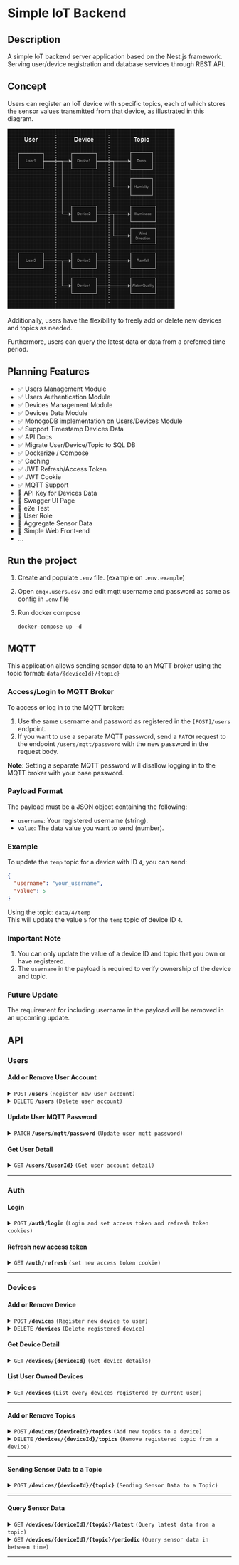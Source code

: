 # Simple IoT Backend

## Description

A simple IoT backend server application based on the Nest.js framework. Serving user/device registration and database services through REST API.

## Concept

Users can register an IoT device with specific topics, each of which stores the sensor values transmitted from that device, as illustrated in this diagram. 

![alt text](/docs/images/image.png)

Additionally, users have the flexibility to freely add or delete new devices and topics as needed. 

Furthermore, users can query the latest data or data from a preferred time period.

## Planning Features

- :white_check_mark: Users Management Module
- :white_check_mark: Users Authentication Module 
- :white_check_mark: Devices Management Module
- :white_check_mark: Devices Data Module
- :white_check_mark: MonogoDB implementation on Users/Devices Module
- :white_check_mark: Support Timestamp Devices Data
- :white_check_mark: API Docs
- :white_check_mark: Migrate User/Device/Topic to SQL DB
- :white_check_mark: Dockerize / Compose
- :white_check_mark: Caching
- :white_check_mark: JWT Refresh/Access Token
- :white_check_mark: JWT Cookie
- :white_check_mark: MQTT Support
- :black_square_button: API Key for Devices Data
- :black_square_button: Swagger UI Page
- :black_square_button: e2e Test
- :black_square_button: User Role
- :black_square_button: Aggregate Sensor Data
- :black_square_button: Simple Web Front-end
- ...

## Run the project

1. Create and populate `.env` file. (example on `.env.example`)

3. Open `emqx.users.csv` and edit mqtt username and password as same as config in `.env` file 

2. Run docker compose

    ```
    docker-compose up -d
    ```

## MQTT

This application allows sending sensor data to an MQTT broker using the topic format:   `data/{deviceId}/{topic}`  

### Access/Login to MQTT Broker
To access or log in to the MQTT broker:  
1. Use the same username and password as registered in the `[POST]/users` endpoint.  
2. If you want to use a separate MQTT password, send a `PATCH` request to the endpoint `/users/mqtt/password` with the new password in the request body.  

**Note**: Setting a separate MQTT password will disallow logging in to the MQTT broker with your base password.

### Payload Format
The payload must be a JSON object containing the following:  
- `username`: Your registered username (string).  
- `value`: The data value you want to send (number).  

### Example
To update the `temp` topic for a device with ID `4`, you can send:  
```json
{
  "username": "your_username",
  "value": 5
}
```
Using the topic: `data/4/temp`  
This will update the value `5` for the `temp` topic of device ID `4`.

### Important Note

1. You can only update the value of a device ID and topic that you own or have registered.
2. The `username` in the payload is required to verify ownership of the device and topic.

### Future Update
The requirement for including username in the payload will be removed in an upcoming update.


## API

### Users

#### Add or Remove User Account

<details>
 <summary><code>POST</code> <code><b>/users</b></code> <code>(Register new user account)</code></summary>

##### Authentication

> None

##### Parameters

> None

##### Body

> | name | type | data type | description |
> |------|------|-----------|-------------|
> | username | required | string | string of username  |
> | password | required | string | string of password  |


##### Responses

> | http code | content-type | response |
> |-----------|--------------|----------|
> | `201` | `application/json` | `{"id": 1 ,"username": hello}` |
> | `400` | `application/json` | `{"message": "Validation failed","statusCode": 400}` |
> | `409` | `application/json` | `{"message": "Username already exists","error": "Conflict","statusCode": 409}` |

##### Example cURL

> ```javascript
> curl --location 'http://localhost:3000/users' \
> --header 'Content-Type: application/json' \
> --data '{
>    "username": "hello",
>    "password": "world"
> }'
> ```

</details>

<details>
 <summary><code>DELETE</code> <code><b>/users</b></code> <code>(Delete user account)</code></summary>

##### Authentication

> | cookie key | type | description |      
> |--------|------|-------------|
> | `accessToken` | string | a JWT Token Set from `/auth/login` or `/auth/refresh` |


##### Parameters

> None

##### Body

> | name | type | data type | description |
> |------|------|-----------|-------------|
> | `password` | required | string | string of password |


##### Responses

> | http code | content-type | response |
> |-----------|--------------|----------|
> | `200` | `application/json` | `{"id": 1, "username": "hello"}` |
> | `400` | `application/json` | `{"message": "Validation failed","statusCode": 400}` |
> | `401` | `application/json` | `{"message": "Unauthorized","statusCode": 401}` |
> | `404` | `application/json` | `{"message": "User does not exist","statusCode": 404}` |

##### Example cURL

> ```javascript
> curl --location --request DELETE 'http://localhost:3000/users' \
> --header 'Cookie: accessToken={{JWT_TOKEN}}' \
> --header 'Content-Type: application/json' \
> --data '{
>    "password": "world"
> }'
> ```

</details>

#### Update User MQTT Password

<details>
 <summary><code>PATCH</code> <code><b>/users/mqtt/password</b></code> <code>(Update user mqtt password)</code></summary>

##### Note

By default if mqtt password is not set, base password will be used for mqtt authentication instead.

##### Authentication

> | cookie key | type | description |      
> |--------|------|-------------|
> | `accessToken` | string | a JWT Token Set from `/auth/login` or `/auth/refresh` |

##### Parameters

> None

##### Body

> | name | type | data type | description |
> |------|------|-----------|-------------|
> | password | required | string | string of mqtt password  |


##### Responses

> | http code | content-type | response |
> |-----------|--------------|----------|
> | `201` | `application/json` | `{"id": 1 ,"username": hello}` |
> | `400` | `application/json` | `{"message": "Validation failed","statusCode": 400}` |
> | `404` | `application/json` | `{"message": "User is not exist", "statusCode": 404}` |

##### Example cURL

> ```javascript
> curl --request PATCH
> --location 'http://localhost:3000/users/mqtt/password' \
> --header 'Cookie: accessToken={{JWT_TOKEN}}' \
> --header 'Content-Type: application/json' \
> --data '{
>    "password": "world"
> }'
> ```

</details>


#### Get User Detail

<details>
 <summary><code>GET</code> <code><b>/users/{userId}</b></code> <code>(Get user account detail)</code></summary>

##### Authentication

> | cookie key | type | description |      
> |--------|------|-------------|
> | `accessToken` | string | a JWT Token Set from `/auth/login` or `/auth/refresh` |


##### Parameters

> | name | type | data type | description |
> |------|------|-----------|-------------|
> | `userId` | required | number | targeted user id for details |

##### Body

> None


##### Responses

> | http code | content-type | response |
> |-----------|--------------|----------|
> | `200` | `application/json` | `{"id": 1, "username": "hello"}` |
> | `400` | `application/json` | `{"message": "Validation failed","statusCode": 400}` |
> | `401` | `application/json` | `{"message": "Unauthorized","statusCode": 401}` |
> | `404` | `application/json` | `{"message": "User does not exist","statusCode": 404}` |

##### Example cURL

> ```javascript
> curl --location --request GET 'http://localhost:3000/users/1' \
> --header 'Cookie: accessToken={{JWT_TOKEN}}' \
> --header 'Content-Type: application/json'
> ```

</details>

---------------------------------------------------------

### Auth

#### Login

<details>
 <summary><code>POST</code> <code><b>/auth/login</b></code> <code>(Login and set access token and refresh token cookies)</code></summary>

##### Authentication

> None

##### Parameters

> None

##### Body

> | name | type | data type | description |
> |------|------|-----------|-------------|
> | `username` | required | string | string of username |
> | `password` | required | string | string of password |


##### Responses

> | http code | content-type | response |
> |-----------|--------------|----------|
> | `200` | `application/json` | `None` |
> | `400` | `application/json` | `{"message": "Validation failed","statusCode": 400}` |
> | `401` | `application/json` | `{"message": "Incorrect password","statusCode": 401}` |
> | `404` | `application/json` | `{"message": "User doesn't exist","statusCode": 404}` |

##### Example cURL

> ```javascript
> curl --location 'http://localhost:3000/auth/login' \
> --header 'Content-Type: application/json' \
> --data '{
>    "username": "hello",
>    "password": "world"
> }'
> ```

</details>

#### Refresh new access token

<details>
 <summary><code>GET</code> <code><b>/auth/refresh</b></code> <code>(set new access token cookie)</code></summary>

##### Authentication

> | cookie key | type | description |      
> |--------|------|-------------|
> | `refreshToken` | string | a Refresh JWT Token Set from `/auth/login` |

##### Parameters

> None

##### Body

> None

##### Responses

> | http code | content-type | response |
> |-----------|--------------|----------|
> | `200` | `application/json` | `None` |
> | `400` | `application/json` | `{"message": "Validation failed","statusCode": 400}` |
> | `401` | `application/json` | `{"message": "Unauthorized", "statusCode": 401}` |

##### Example cURL

> ```javascript
> curl --location 'http://localhost:3000/auth/login' \
> --header 'Cookie: refreshToken={{JWT_TOKEN}}' \
> --header 'Content-Type: application/json'
> ```

</details>

------------------------------------------------------

### Devices

#### Add or Remove Device

<details>
 <summary><code>POST</code> <code><b>/devices</b></code> <code>(Register new device to user)</code></summary>

##### Authentication

> | cookie key | type | description |      
> |--------|------|-------------|
> | `accessToken` | string | a JWT Token Set from `/auth/login` or `/auth/refresh` |

##### Parameters

> None

##### Body

> | name | type | data type | description |
> |------|------|-----------|-------------|
> | `name` | required | string   | Name of the device |
> | `topics` | optional | string[] or string | Topics to be registered |


##### Responses

> | http code | content-type | response |
> |-----------|--------------|----------|
> | `201` | `application/json` | `{"id": 1, "name": "device1", "userId": 1, "topics": ["temp", "rh"]}` |
> | `400` | `application/json` | `{"message": "Validation failed","statusCode": 400}` |
> | `400` | `application/json` | `{"message": "Device name is missing","statusCode": 400}` |
> | `404` | `application/json` | `{"message": "User not found","statusCode": 404}` |

##### Example cURL

> ```javascript
> curl --location 'http://localhost:3000/devices' \
> --header 'Cookie: accessToken={{JWT_TOKEN}}' \
> --header 'Content-Type: application/json' \
> --data '{
>    "name": "device1",
>    "topics": ["temp","rh"]
>}'
> ```

</details>

<details>
 <summary><code>DELETE</code> <code><b>/devices</b></code> <code>(Delete registered device)</code></summary>

##### Authentication

> | cookie key | type | description |      
> |--------|------|-------------|
> | `accessToken` | string | a JWT Token Set from `/auth/login` or `/auth/refresh` |


##### Parameters

> None

##### Body

> | name  |  type | data type | description |
> |-------|-------|-----------|-------------|
> | `id` | required | string or number | device id to be delete |


##### Responses

> | http code | content-type | response |
> |-----------|--------------|----------|
> | `200` | `application/json` | `{"id": 1, "name": "device2", "userId": 1, "topics": ["temp", "rh"]}` |
> | `400` | `application/json` | `{"message": "Validation failed","statusCode": 400}` |
> | `401` | `application/json` | `{"message": "Unauthorized","statusCode": 401}` |
> | `404` | `application/json` | `{"message": "Device with id {{deviceId}} was not found for user with id {{userId}}","statusCode": 404}` |
> | `404` | `application/json` | `{"message": "User not found","statusCode": 404}` |

##### Example cURL

> ```javascript
> curl --location --request DELETE 'http://localhost:3000/devices' \
> --header 'Cookie: accessToken={{JWT_TOKEN}}' \
> --header 'Content-Type: application/json' \
> --data '{
>    "id": "1"
> }'
> ```

</details>

#### Get Device Detail

<details>
 <summary><code>GET</code> <code><b>/devices/{deviceId}</b></code> <code>(Get device details)</code></summary>

##### Authentication

> | cookie key | type | description |      
> |--------|------|-------------|
> | `accessToken` | string | a JWT Token Set from `/auth/login` or `/auth/refresh` |


##### Parameters

> | name | type | data type | description |
> |------|------|-----------|-------------|
> | `deviceId` | required | number | targeted device id for details |

##### Body

> None


##### Responses

> | http code | content-type | response |
> |-----------|--------------|----------|
> | `200` | `application/json` | `{"id": 1, "name": "device2", "userId": 1, "topics": ["temp", "rh"]}` |
> | `400` | `application/json` | `{"message": "Validation failed","statusCode": 400}` |
> | `401` | `application/json` | `{"message": "Unauthorized","statusCode": 401}` |
> | `404` | `application/json` | `{"message": "Device with id {{deviceId}} was not found for user with id {{userId}}","statusCode": 404}` |
> | `404` | `application/json` | `{"message": "User not found","statusCode": 404}` |

##### Example cURL

> ```javascript
> curl --location --request DELETE 'http://localhost:3000/devices/1' \
> --header 'Cookie: accessToken={{JWT_TOKEN}}' \
> --header 'Content-Type: application/json'
> ```

</details>

#### List User Owned Devices

<details>
 <summary><code>GET</code> <code><b>/devices</b></code> <code>(List every devices registered by current user)</code></summary>

##### Authentication

> | cookie key | type | description |      
> |--------|------|-------------|
> | `accessToken` | string | a JWT Token Set from `/auth/login` or `/auth/refresh` |


##### Parameters

> None

##### Body

> None


##### Responses

> | http code | content-type | response |
> |-----------|--------------|----------|
> | `200` | `application/json` | `[{"id": 1, "name": "device1", "userId": 1,  "topics": ["temp", "rh"]}]` |
> | `401` | `application/json` | `{"message": "Unauthorized","statusCode": 401}` |
> | `404` | `application/json` | `{"message": "No devices found","statusCode": 404}` |

##### Example cURL

> ```javascript
> curl --location 'http://localhost:3000/devices' \
> --header 'Cookie: accessToken={{JWT_TOKEN}}'
> ```

</details>

--------------------------------------------------------------------

#### Add or Remove Topics

<details>
 <summary><code>POST</code> <code><b>/devices/{deviceId}/topics</b></code> <code>(Add new topics to a device)</code></summary>

##### Authentication

> | cookie key | type | description |      
> |--------|------|-------------|
> | `accessToken` | string | a JWT Token Set from `/auth/login` or `/auth/refresh` |

##### Parameters

> | name | type | data type | description |
> |------|------|-----------|-------------|
> | `deviceId` | required | number | target device id to add topics |

##### Body

> | name | type | data type | description |
> |------|------|-----------|-------------|
> | `topics` | required | string[] or string | topics to be added |


##### Responses

> | http code | content-type | response |
> |-----------|--------------|----------|
> | `201` | `application/json` | `{"topicsAdded": 1, "topics": ["air"]}` |
> | `400` | `application/json` | `{"message": "Validation failed","statusCode": 400}` |
> | `400` | `application/json` | `{"message": "Topics are already registered","statusCode": 400}`|
> | `401` | `application/json` | `{"message": "Unauthorized","statusCode": 401}` |
> | `404` | `application/json` | `{"message": "Device with id {{deviceId}} was not found for user with id {{userId}}","statusCode": 404}` |
> | `404` | `application/json` | `{"message": "User not found","statusCode": 404}` |

##### Example cURL

> ```javascript
> curl --location 'http://localhost:3000/devices/1/topics' \
> --header 'Cookie: accessToken={{JWT_TOKEN}}' \
> --header 'Content-Type: application/json' \
> --data '{
>    "topics": "air"
>}'
> ```

</details>

<details>
 <summary><code>DELETE</code> <code><b>/devices/{deviceId}/topics</b></code> <code>(Remove registered topic from a device)</code></summary>

##### Authentication

> | cookie key | type | description |      
> |--------|------|-------------|
> | `accessToken` | string | a JWT Token Set from `/auth/login` or `/auth/refresh` |


##### Parameters

> | name | type | data type | description |
> |------|------|-----------|-------------|
> | `deviceId` | required | number | target device id to delete topics |

##### Body

> | name | type | data type | description |
> |------|------|-----------|-------------|
> | `topics` | required | string or string[] | topics to be removed |


##### Responses

> | http code | content-type | response |
> |-----------|--------------|----------|
> | `201` | `application/json` | `{"topicsRemoved": 1, "topics": ["air"]}` |
> | `400` | `application/json` | `{"message": "Validation failed","statusCode": 400}` |
> | `400` | `application/json` | `{"message": "Topics are not registered","statusCode": 400}` |
> | `401` | `application/json` | `{"message": "Unauthorized","statusCode": 401}` |
> | `404` | `application/json` | `{"message": "Device with id {{deviceId}} was not found for user with id {{userId}}","statusCode": 404}` |
> | `404` | `application/json` | `{"message": "User not found","statusCode": 404}` |

##### Example cURL

> ```javascript
> curl --location --request DELETE 'http://localhost:3000/devices/1/topics' \
> --header 'Cookie: accessToken={{JWT_TOKEN}}' \
> --header 'Content-Type: application/json' \
> --data '{
>    "topics": "air"
> }'
> ```

</details>

----------------------------------------------

#### Sending Sensor Data to a Topic

<details>
 <summary><code>POST</code> <code><b>/devices/{deviceId}/{topic}</b></code> <code>(Sending Sensor Data to a Topic)</code></summary>

##### Authentication

> | cookie key | type | description |      
> |--------|------|-------------|
> | `accessToken` | string | a JWT Token Set from `/auth/login` or `/auth/refresh` |

##### Parameters

> | name | type | data type | description |
> |------|------|-----------|-------------|
> | `deviceId` | required | number | target device id to storing data |
> | `topic` | required | string | target topic to storing data |

##### Body

> | name | type | data type | description |
> |------|------|-----------|-------------|
> | `payload` | required | object or object[] | `{timestamp: {{iso_timestamp}}, value: {{number}}}` |


##### Responses

> | http code | content-type | response |
> |-----------|--------------|----------|
> | `201` | `application/json` | `[{ "timestamp": {{iso_timestamp}},"value":{{number}} }, ...]` |
> | `400` | `application/json` | `{"message": "Validation failed","statusCode": 400}` |
> | `401` | `application/json` | `{"message": "Unauthorized","statusCode": 401}` |
> | `401` | `application/json` | `{"message": "Requester is not the owner of the device","statusCode": 401}` |
> | `404` | `application/json` | `{"message": "Device with id {{device_id}} was not found","statusCode": 404}` |
> | `404` | `application/json` | `{"message": "User not found","statusCode": 404}` |

##### Example cURL

> ```javascript
> curl --location 'http://localhost:3000/devices/1/temp' \
> --header 'Cookie: accessToken={{JWT_TOKEN}}' \
> --header 'Content-Type: application/json' \
> --data '{
>   "payload": [
>        {
>            "value": 0
>        },
>        {
>            "timestamp": "2024-10-18T08:54:50.318Z",
>            "value" : 3
>        }
>    ]
>}'
> ```

#### Example Response

>```javascript
>[
>    {
>        "timestamp": "2024-10-18T10:57:26.776Z",
>        "value": 0
>    },
>    {
>        "timestamp": "2024-10-18T10:54:05.904Z",
>        "value": 3
>    }
>]
>```

</details>

----------------------------------------------

#### Query Sensor Data

<details>
 <summary><code>GET</code> <code><b>/devices/{deviceId}/{topic}/latest</b></code> <code>(Query latest data from a topic)</code></summary>

##### Authentication

> | cookie key | type | description |      
> |--------|------|-------------|
> | `accessToken` | string | a JWT Token Set from `/auth/login` or `/auth/refresh` |

##### Parameters

> | name | type | data type | description |
> |------|------|-----------|-------------|
> | `deviceId` | required | number | target device id to storing data |
> | `topic` | required | string | target topic to storing data |

##### Query Parameters

> | name | type | data type | description |
> |------|------|-----------|-------------|
> | `unix` | optional | boolean | true if want timestamp (ms) body to be in unix timestamp otherwise in iso timestamp (default) |

##### Body

> None


##### Responses

> | http code | content-type | response |
> |-----------|--------------|----------|
> | `200` | `application/json` | `{ "timestamp": {{iso/unix_timestamp}},"value":{{number}} }` |
> | `401` | `application/json` | `{"message": "Unauthorized","statusCode": 401}` |
> | `401` | `application/json` | `{"message": "Requester is not the owner of the device","statusCode": 401}` |
> | `404` | `application/json` | `{"message": "Device with id {{device_id}} was not found","statusCode": 404}` |
> | `404` | `application/json` | `{"message": "User not found","statusCode": 404}` |
> | `404` | `application/json` | `{"message": "No Latest Data Found","statusCode": 404}` |

##### Example cURL

> ```javascript
> curl --location 'http://localhost:3000/devices/1/temp/latest' \
> --header 'Cookie: accessToken={{JWT_TOKEN}}'
> ```

#### Example Response

>```javascript
>{
>    "timestamp": "2024-10-18T10:57:26.776Z",
>    "value": 0
>}
>```

</details>

<details>
 <summary><code>GET</code> <code><b>/devices/{deviceId}/{topic}/periodic</b></code> <code>(Query sensor data in between time)</code></summary>

##### Authentication

> | cookie key | type | description |      
> |--------|------|-------------|
> | `accessToken` | string | a JWT Token Set from `/auth/login` or `/auth/refresh` |

##### Parameters

> | name | type | data type | description |
> |------|------|-----------|-------------|
> | `deviceId` | required | number | target device id to storing data |
> | `topic` | required | string | target topic to storing data |

##### Query Parameters

> | name | type | data type | description |
> |------|------|-----------|-------------|
> | `unix` | optional | boolean | true if want timestamp body to be in unix timestamp (ms) otherwise in iso timestamp (default) |
> | `from` | required | ISO String Datetime or Unix Timestamp (ms) | datetime indicating the starting point of requested data |
> | `to`   | required | ISO String Datetime or Unix Timestamp (ms) |  datetime indicating the end of requested data |

##### Body

> None



##### Responses

> | http code | content-type | response |
> |-----------|--------------|----------|
> | `200` | `application/json` | `[{ "timestamp": {{iso/unix_timestamp}},"value":{{number}}, ...]}` |
> | `401` | `application/json` | `{"message": "Unauthorized","statusCode": 401}` |
> | `401` | `application/json` | `{"message": "Requester is not the owner of the device","statusCode": 401}` |
> | `404` | `application/json` | `{"message": "Device with id {{device_id}} was not found","statusCode": 404}` |
> | `404` | `application/json` | `{"message": "User not found","statusCode": 404}` |
> | `404` | `application/json` | `{"message": "No Data Found From The Given Period","statusCode": 404}` |

##### Example cURL

> ```javascript
> curl --location 'http://localhost:3000/devices/1/temp/periodic?from=2024-10-18T11:03:28.273Z&to=2024-10-18T11:05:28.273Z' \
> --header 'Cookie: accessToken={{JWT_TOKEN}}' \
> --header 'Content-Type: application/json'
> ```

#### Example Response

>```javascript
>[
>    {
>        "timestamp": "2024-10-18T11:05:25.896Z",
>        "value": 1
>    },
>    {
>        "timestamp": "2024-10-18T11:05:25.062Z",
>        "value": 1
>    }
>]
>```

</details>

----------------------------------------------